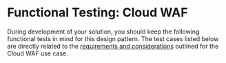 # Functional Testing: Cloud WAF

During development of your solution, you should keep the following functional tests in mind for this design pattern.
The test cases listed below are directly related to the [requirements and considerations](../1-overview-cloud-waf/#requirements-and-considerations) outlined for the Cloud WAF use case. 